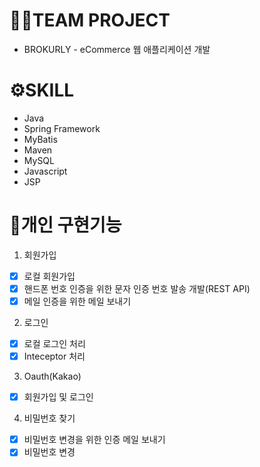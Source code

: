 # 👩‍💻TEAM PROJECT

- BROKURLY - eCommerce 웹 애플리케이션 개발

# ⚙️SKILL
- Java
- Spring Framework
- MyBatis
- Maven
- MySQL
- Javascript
- JSP

# 📒개인 구현기능
1. 회원가입
- [x] 로컬 회원가입
- [x] 핸드폰 번호 인증을 위한 문자 인증 번호 발송 개발(REST API)
- [x] 메일 인증을 위한 메일 보내기

2. 로그인
- [X] 로컬 로그인 처리
- [X] Inteceptor 처리

3. Oauth(Kakao)
- [X] 회원가입 및 로그인

4. 비밀번호 찾기
- [X] 비밀번호 변경을 위한 인증 메일 보내기
- [X] 비밀번호 변경 
